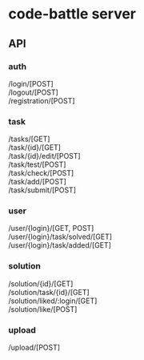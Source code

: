 # code-battle server

## API

### auth
/login/[POST]  
/logout/[POST]  
/registration/[POST]  

### task
/tasks/[GET]  
/task/{id}/[GET]  
/task/{id}/edit/[POST]  
/task/test/[POST]  
/task/check/[POST]  
/task/add/[POST]  
/task/submit/[POST]  

### user
/user/{login}/[GET, POST]  
/user/{login}/task/solved/[GET]  
/user/{login}/task/added/[GET]  

### solution
/solution/{id}/[GET]  
/solution/task/{id}/[GET]  
/solution/liked/:login/[GET]  
/solution/like/[POST]  

### upload
/upload/[POST]  
